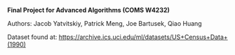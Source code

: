 **Final Project for Advanced Algorithms (COMS W4232)**

Authors: Jacob Yatvitskiy, Patrick Meng, Joe Bartusek, Qiao Huang

Dataset found at: https://archive.ics.uci.edu/ml/datasets/US+Census+Data+(1990)
